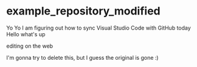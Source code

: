 # example_repository_modified

Yo Yo I am figuring out how to sync Visual Studio Code with GitHub today Hello what's up

editing on the web

I'm gonna try to delete this, but I guess the original is gone :)
